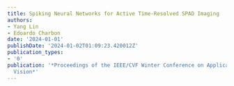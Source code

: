 ```yaml
---
title: Spiking Neural Networks for Active Time-Resolved SPAD Imaging
authors:
- Yang Lin
- Edoardo Charbon
date: '2024-01-01'
publishDate: '2024-01-02T01:09:23.420012Z'
publication_types:
- '0'
publication: '*Proceedings of the IEEE/CVF Winter Conference on Applications of Computer
  Vision*'
---
```

